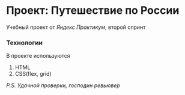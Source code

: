 # Проект: Путешествие по России

Учебный проект от *Яндекс Практикум*, второй спринт

### Технологии

В проекте используются
1. HTML
2. CSS(flex, grid)

*P.S. Удачной проверки, господин ревьювер*